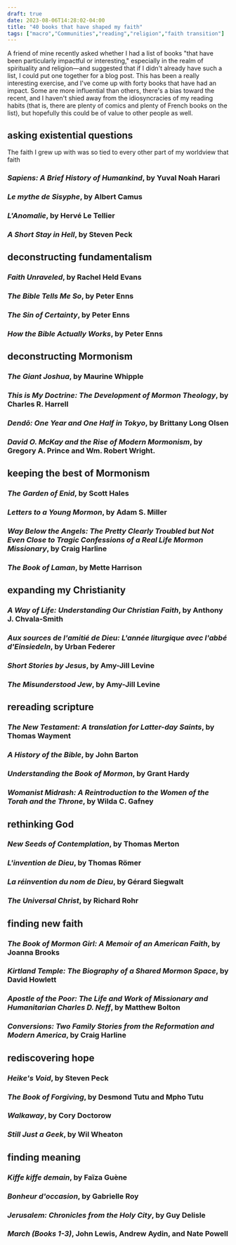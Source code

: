 ```yaml
---
draft: true
date: 2023-08-06T14:28:02-04:00
title: "40 books that have shaped my faith"
tags: ["macro","Communities","reading","religion","faith transition"]
---
```


A friend of mine recently asked whether I had a list of books "that have been particularly impactful or interesting," especially in the realm of spirituality and religion—and suggested that if I didn't already have such a list, I could put one together for a blog post. This has been a really interesting exercise, and I've come up with forty books that have had an impact. Some are more influential than others, there's a bias toward the recent, and I haven't shied away from the idiosyncracies of my reading habits (that is, there are plenty of comics and plenty of French books on the list), but hopefully this could be of value to other people as well. 

## asking existential questions

The faith I grew up with was so tied to every other part of my worldview that faith 

### *Sapiens: A Brief History of Humankind*, by Yuval Noah Harari
### *Le mythe de Sisyphe*, by Albert Camus
### *L'Anomalie*, by Hervé Le Tellier
### *A Short Stay in Hell*, by Steven Peck

## deconstructing fundamentalism

### *Faith Unraveled*, by Rachel Held Evans
### *The Bible Tells Me So*, by Peter Enns
### *The Sin of Certainty*, by Peter Enns
### *How the Bible Actually Works*, by Peter Enns

## deconstructing Mormonism

### *The Giant Joshua*, by Maurine Whipple
### *This is My Doctrine: The Development of Mormon Theology*, by Charles R. Harrell
### *Dendō: One Year and One Half in Tokyo*, by Brittany Long Olsen
### *David O. McKay and the Rise of Modern Mormonism*, by Gregory A. Prince and Wm. Robert Wright.

## keeping the best of Mormonism

### *The Garden of Enid*, by Scott Hales
### *Letters to a Young Mormon*, by Adam S. Miller
### *Way Below the Angels: The Pretty Clearly Troubled but Not Even Close to Tragic Confessions of a Real Life Mormon Missionary*, by Craig Harline	
### *The Book of Laman*, by Mette Harrison

## expanding my Christianity

### *A Way of Life: Understanding Our Christian Faith*, by Anthony J. Chvala-Smith
### *Aux sources de l'amitié de Dieu: L'année liturgique avec l'abbé d'Einsiedeln*, by Urban Federer
### *Short Stories by Jesus*, by Amy-Jill Levine
### *The Misunderstood Jew*, by Amy-Jill Levine

## rereading scripture

### *The New Testament: A translation for Latter-day Saints*, by Thomas Wayment
### *A History of the Bible*, by John Barton
### *Understanding the Book of Mormon*, by Grant Hardy
### *Womanist Midrash: A Reintroduction to the Women of the Torah and the Throne*, by Wilda C. Gafney

## rethinking God

### *New Seeds of Contemplation*, by Thomas Merton
### *L'invention de Dieu*, by Thomas Römer
### *La réinvention du nom de Dieu*, by Gérard Siegwalt
### *The Universal Christ*, by Richard Rohr

## finding new faith

### *The Book of Mormon Girl: A Memoir of an American Faith*, by Joanna Brooks
### *Kirtland Temple: The Biography of a Shared Mormon Space*, by David Howlett
### *Apostle of the Poor: The Life and Work of Missionary and Humanitarian Charles D. Neff*, by Matthew Bolton
### *Conversions: Two Family Stories from the Reformation and Modern America*, by Craig Harline

## rediscovering hope

### *Heike's Void*, by Steven Peck
### *The Book of Forgiving*, by Desmond Tutu and Mpho Tutu
### *Walkaway*, by Cory Doctorow
### *Still Just a Geek*, by Wil Wheaton

## finding meaning

### *Kiffe kiffe demain*, by Faïza Guène
### *Bonheur d'occasion*, by Gabrielle Roy
### *Jerusalem: Chronicles from the Holy City*, by Guy Delisle
### *March (Books 1-3)*, John Lewis, Andrew Aydin, and Nate Powell
